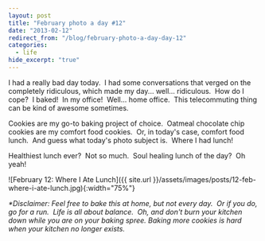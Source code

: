 ```yaml
---
layout: post
title: "February photo a day #12"
date: "2013-02-12"
redirect_from: "/blog/february-photo-a-day-day-12"
categories:
  - life
hide_excerpt: "true"
---
```


I had a really bad day today.  I had some conversations that verged on the completely ridiculous, which made my day... well... ridiculous.  How do I cope?  I baked!  In my office!  Well... home office.  This telecommuting thing can be kind of awesome sometimes.

Cookies are my go-to baking project of choice.  Oatmeal chocolate chip cookies are my comfort food cookies.  Or, in today's case, comfort food lunch.  And guess what today's photo subject is.  Where I had lunch!

Healthiest lunch ever?  Not so much.  Soul healing lunch of the day?  Oh yeah!

![February 12: Where I Ate Lunch]({{ site.url }}/assets/images/posts/12-feb-where-i-ate-lunch.jpg){:width="75%"}

_*Disclaimer: Feel free to bake this at home, but not every day.  Or if you do, go for a run.  Life is all about balance.  Oh, and don't burn your kitchen down while you are on your baking spree. Baking more cookies is hard when your kitchen no longer exists._
